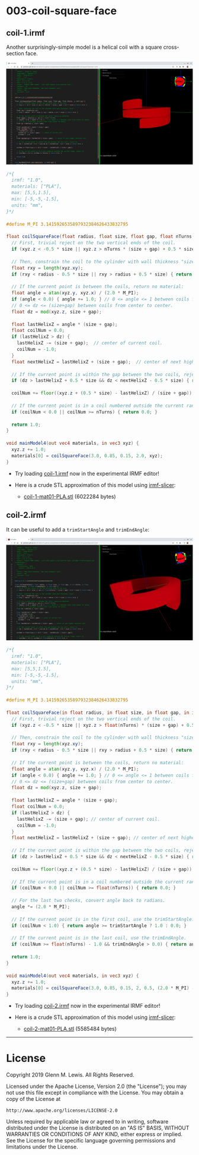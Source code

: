 # 003-coil-square-face

## coil-1.irmf

Another surprisingly-simple model is a helical coil with a square cross-section
face.

![coil-1.png](coil-1.png)

```glsl
/*{
  irmf: "1.0",
  materials: ["PLA"],
  max: [5,5,1.5],
  min: [-5,-5,-1.5],
  units: "mm",
}*/

#define M_PI 3.1415926535897932384626433832795

float coilSquareFace(float radius, float size, float gap, float nTurns, in vec3 xyz) {
  // First, trivial reject on the two vertical ends of the coil.
  if (xyz.z < -0.5 * size || xyz.z > nTurns * (size + gap) + 0.5 * size) { return 0.0; }
  
  // Then, constrain the coil to the cylinder with wall thickness "size":
  float rxy = length(xyz.xy);
  if (rxy < radius - 0.5 * size || rxy > radius + 0.5 * size) { return 0.0; }
  
  // If the current point is between the coils, return no material:
  float angle = atan(xyz.y, xyz.x) / (2.0 * M_PI);
  if (angle < 0.0) { angle += 1.0; } // 0 <= angle <= 1 between coils from center to center.
  // 0 <= dz <= (size+gap) between coils from center to center.
  float dz = mod(xyz.z, size + gap);
  
  float lastHelixZ = angle * (size + gap);
  float coilNum = 0.0;
  if (lastHelixZ > dz) {
    lastHelixZ -= (size + gap);  // center of current coil.
    coilNum = -1.0;
  }
  float nextHelixZ = lastHelixZ + (size + gap);  // center of next higher vertical coil.
  
  // If the current point is within the gap between the two coils, reject it.
  if (dz > lastHelixZ + 0.5 * size && dz < nextHelixZ - 0.5 * size) { return 0.0; }
  
  coilNum += floor((xyz.z + (0.5 * size) - lastHelixZ) / (size + gap));

  // If the current point is in a coil numbered outside the current range, reject it.
  if (coilNum < 0.0 || coilNum >= nTurns) { return 0.0; }

  return 1.0;
}

void mainModel4(out vec4 materials, in vec3 xyz) {
  xyz.z += 1.0;
  materials[0] = coilSquareFace(3.0, 0.85, 0.15, 2.0, xyz);
}
```

* Try loading [coil-1.irmf](https://gmlewis.github.io/irmf-editor/?s=github.com/gmlewis/irmf/blob/master/examples/003-coil-square-face/coil-1.irmf) now in the experimental IRMF editor!

* Here is a crude STL approximation of this model
  using [irmf-slicer](https://github.com/gmlewis/irmf-slicer):
  - [coil-1-mat01-PLA.stl](coil-1-mat01-PLA.stl) (6022284 bytes)

## coil-2.irmf

It can be useful to add a `trimStartAngle` and `trimEndAngle`:

![coil-2.png](coil-2.png)

```glsl
/*{
  irmf: "1.0",
  materials: ["PLA"],
  max: [5,5,1.5],
  min: [-5,-5,-1.5],
  units: "mm",
}*/

#define M_PI 3.1415926535897932384626433832795

float coilSquareFace(in float radius, in float size, in float gap, in int nTurns, in float trimStartAngle, in float trimEndAngle, in vec3 xyz) {
  // First, trivial reject on the two vertical ends of the coil.
  if (xyz.z < -0.5 * size || xyz.z > float(nTurns) * (size + gap) + 0.5 * size) { return 0.0; }
  
  // Then, constrain the coil to the cylinder with wall thickness "size":
  float rxy = length(xyz.xy);
  if (rxy < radius - 0.5 * size || rxy > radius + 0.5 * size) { return 0.0; }
  
  // If the current point is between the coils, return no material:
  float angle = atan(xyz.y, xyz.x) / (2.0 * M_PI);
  if (angle < 0.0) { angle += 1.0; } // 0 <= angle <= 1 between coils from center to center.
  // 0 <= dz <= (size+gap) between coils from center to center.
  float dz = mod(xyz.z, size + gap);
  
  float lastHelixZ = angle * (size + gap);
  float coilNum = 0.0;
  if (lastHelixZ > dz) {
    lastHelixZ -= (size + gap); // center of current coil.
    coilNum = -1.0;
  }
  float nextHelixZ = lastHelixZ + (size + gap); // center of next higher vertical coil.
  
  // If the current point is within the gap between the two coils, reject it.
  if (dz > lastHelixZ + 0.5 * size && dz < nextHelixZ - 0.5 * size) { return 0.0; }
  
  coilNum += floor((xyz.z + (0.5 * size) - lastHelixZ) / (size + gap));
  
  // If the current point is in a coil numbered outside the current range, reject it.
  if (coilNum < 0.0 || coilNum >= float(nTurns)) { return 0.0; }
  
  // For the last two checks, convert angle back to radians.
  angle *= (2.0 * M_PI);
  
  // If the current point is in the first coil, use the trimStartAngle.
  if (coilNum < 1.0) { return angle >= trimStartAngle ? 1.0 : 0.0; }
  
  // If the current point is in the last coil, use the trimEndAngle.
  if (coilNum >= float(nTurns) - 1.0 && trimEndAngle > 0.0) { return angle <= trimEndAngle ? 1.0 : 0.0; }
  
  return 1.0;
}

void mainModel4(out vec4 materials, in vec3 xyz) {
  xyz.z += 1.0;
  materials[0] = coilSquareFace(3.0, 0.85, 0.15, 2, 0.5, (2.0 * M_PI) - 0.5, xyz);
}
```

* Try loading [coil-2.irmf](https://gmlewis.github.io/irmf-editor/?s=github.com/gmlewis/irmf/blob/master/examples/003-coil-square-face/coil-2.irmf) now in the experimental IRMF editor!

* Here is a crude STL approximation of this model
  using [irmf-slicer](https://github.com/gmlewis/irmf-slicer):
  - [coil-2-mat01-PLA.stl](coil-2-mat01-PLA.stl) (5585484 bytes)

----------------------------------------------------------------------

# License

Copyright 2019 Glenn M. Lewis. All Rights Reserved.

Licensed under the Apache License, Version 2.0 (the "License");
you may not use this file except in compliance with the License.
You may obtain a copy of the License at

    http://www.apache.org/licenses/LICENSE-2.0

Unless required by applicable law or agreed to in writing, software
distributed under the License is distributed on an "AS IS" BASIS,
WITHOUT WARRANTIES OR CONDITIONS OF ANY KIND, either express or implied.
See the License for the specific language governing permissions and
limitations under the License.
